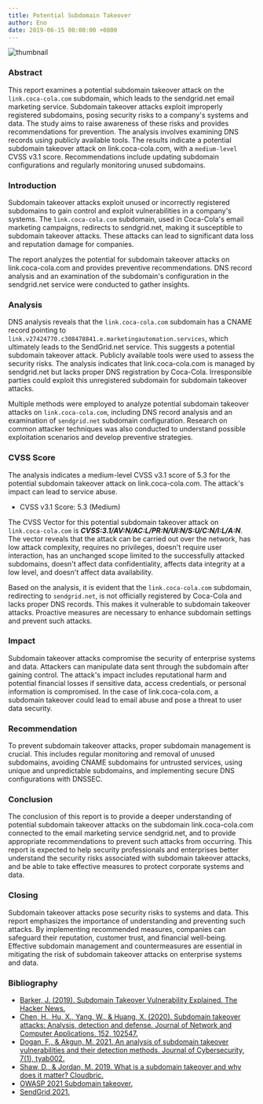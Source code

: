 ```yaml
---
title: Potential Subdomain Takeover
author: Eno
date: 2019-06-15 00:00:00 +0800
---
```


![thumbnail](https://raw.githubusercontent.com/z0rs/z0rs.github.io/master/takeover/takeOver.png)

### Abstract

This report examines a potential subdomain takeover attack on the `link.coca-cola.com` subdomain, which leads to the sendgrid.net email marketing service. Subdomain takeover attacks exploit improperly registered subdomains, posing security risks to a company's systems and data. The study aims to raise awareness of these risks and provides recommendations for prevention. The analysis involves examining DNS records using publicly available tools. The results indicate a potential subdomain takeover attack on link.coca-cola.com, with a `medium-level` CVSS v3.1 score. Recommendations include updating subdomain configurations and regularly monitoring unused subdomains.

### Introduction

Subdomain takeover attacks exploit unused or incorrectly registered subdomains to gain control and exploit vulnerabilities in a company's systems. The `link.coca-cola.com` subdomain, used in Coca-Cola's email marketing campaigns, redirects to sendgrid.net, making it susceptible to subdomain takeover attacks. These attacks can lead to significant data loss and reputation damage for companies.

The report analyzes the potential for subdomain takeover attacks on link.coca-cola.com and provides preventive recommendations. DNS record analysis and an examination of the subdomain's configuration in the sendgrid.net service were conducted to gather insights.

### Analysis

DNS analysis reveals that the `link.coca-cola.com` subdomain has a CNAME record pointing to `link.v27424770.c308478841.e.marketingautomation.services`, which ultimately leads to the SendGrid.net service. This suggests a potential subdomain takeover attack. Publicly available tools were used to assess the security risks. The analysis indicates that link.coca-cola.com is managed by sendgrid.net but lacks proper DNS registration by Coca-Cola. Irresponsible parties could exploit this unregistered subdomain for subdomain takeover attacks.

Multiple methods were employed to analyze potential subdomain takeover attacks on `link.coca-cola.com`, including DNS record analysis and an examination of `sendgrid.net` subdomain configuration. Research on common attacker techniques was also conducted to understand possible exploitation scenarios and develop preventive strategies.

### CVSS Score

The analysis indicates a medium-level CVSS v3.1 score of 5.3 for the potential subdomain takeover attack on link.coca-cola.com. The attack's impact can lead to service abuse.

- CVSS v3.1 Score: 5.3 (Medium)

The CVSS Vector for this potential subdomain takeover attack on `link.coca-cola.com` is ***CVSS:3.1/AV:N/AC:L/PR:N/UI:N/S:U/C:N/I:L/A:N***. The vector reveals that the attack can be carried out over the network, has low attack complexity, requires no privileges, doesn't require user interaction, has an unchanged scope limited to the successfully attacked subdomains, doesn't affect data confidentiality, affects data integrity at a low level, and doesn't affect data availability.

Based on the analysis, it is evident that the `link.coca-cola.com` subdomain, redirecting to `sendgrid.net`, is not officially registered by Coca-Cola and lacks proper DNS records. This makes it vulnerable to subdomain takeover attacks. Proactive measures are necessary to enhance subdomain settings and prevent such attacks.

### Impact

Subdomain takeover attacks compromise the security of enterprise systems and data. Attackers can manipulate data sent through the subdomain after gaining control. The attack's impact includes reputational harm and potential financial losses if sensitive data, access credentials, or personal information is compromised. In the case of link.coca-cola.com, a subdomain takeover could lead to email abuse and pose a threat to user data security.

### Recommendation

To prevent subdomain takeover attacks, proper subdomain management is crucial. This includes regular monitoring and removal of unused subdomains, avoiding CNAME subdomains for untrusted services, using unique and unpredictable subdomains, and implementing secure DNS configurations with DNSSEC.

### Conclusion

The conclusion of this report is to provide a deeper understanding of potential subdomain takeover attacks on the subdomain link.coca-cola.com connected to the email marketing service sendgrid.net, and to provide appropriate recommendations to prevent such attacks from occurring. This report is expected to help security professionals and enterprises better understand the security risks associated with subdomain takeover attacks, and be able to take effective measures to protect corporate systems and data.

### Closing

Subdomain takeover attacks pose security risks to systems and data. This report emphasizes the importance of understanding and preventing such attacks. By implementing recommended measures, companies can safeguard their reputation, customer trust, and financial well-being. Effective subdomain management and countermeasures are essential in mitigating the risk of subdomain takeover attacks on enterprise systems and data.

### Bibliography

- [Barker, J. (2019). Subdomain Takeover Vulnerability Explained. The Hacker News.](https://thehackernews.com/2019/05/subdomain-takeover-vulnerability.html)
- [Chen, H., Hu, X., Yang, W., & Huang, X. (2020). Subdomain takeover attacks: Analysis, detection and defense. Journal of Network and Computer Applications, 152, 102547.](https://doi.org/10.1016/j.jnca.2020.102547)
- [Dogan, F., & Akgun, M. 2021. An analysis of subdomain takeover vulnerabilities and their detection methods. Journal of Cybersecurity, 7(1), tyab002.](https://doi.org/10.1093/cybsec/tyab002)
- [Shaw, D., & Jordan, M. 2019. What is a subdomain takeover and why does it matter? Cloudbric.](https://www.cloudbric.com/blog/2019/08/what-is-a-subdomain-takeover-and-why-does-it-matter/)
- [OWASP 2021 Subdomain takeover.](https://owasp.org/www-community/attacks/Subdomain_takeover)
- [SendGrid 2021.](https://sendgrid.com/)
